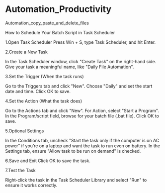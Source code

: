 # Automation_Productivity
 Automation_copy_paste_and_delete_files 



How to Schedule Your Batch Script in Task Scheduler

1.Open Task Scheduler
Press Win + S, type Task Scheduler, and hit Enter.

2.Create a New Task

In the Task Scheduler window, click "Create Task" on the right-hand side.
Give your task a meaningful name, like "Daily File Automation".

3.Set the Trigger (When the task runs)

Go to the Triggers tab and click "New".
Choose "Daily" and set the start date and time.
Click OK to save.

4.Set the Action (What the task does)

Go to the Actions tab and click "New".
For Action, select "Start a Program".
In the Program/script field, browse for your batch file (.bat file).
Click OK to save.

5.Optional Settings

In the Conditions tab, uncheck "Start the task only if the computer is on AC power" if you’re on a laptop and want the task to run even on battery.
In the Settings tab, ensure "Allow task to be run on demand" is checked.

6.Save and Exit
Click OK to save the task.

7.Test the Task

Right-click the task in the Task Scheduler Library and select "Run" to ensure it works correctly.
